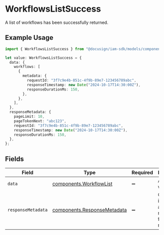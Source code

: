 # WorkflowsListSuccess

A list of workflows has been successfully returned.

## Example Usage

```typescript
import { WorkflowsListSuccess } from "@docusign/iam-sdk/models/components";

let value: WorkflowsListSuccess = {
  data: {
    workflows: [
      {
        metadata: {
          requestId: "3f7c9e4b-851c-4f9b-89e7-123456789abc",
          responseTimestamp: new Date("2024-10-17T14:30:00Z"),
          responseDurationMs: 150,
        },
      },
    ],
  },
  responseMetadata: {
    pageLimit: 10,
    pageTokenNext: "abc123",
    requestId: "3f7c9e4b-851c-4f9b-89e7-123456789abc",
    responseTimestamp: new Date("2024-10-17T14:30:00Z"),
    responseDurationMs: 150,
  },
};
```

## Fields

| Field                                                                      | Type                                                                       | Required                                                                   | Description                                                                |
| -------------------------------------------------------------------------- | -------------------------------------------------------------------------- | -------------------------------------------------------------------------- | -------------------------------------------------------------------------- |
| `data`                                                                     | [components.WorkflowList](../../models/components/workflowlist.md)         | :heavy_minus_sign:                                                         | A list of workflows                                                        |
| `responseMetadata`                                                         | [components.ResponseMetadata](../../models/components/responsemetadata.md) | :heavy_minus_sign:                                                         | Control information and metadata for the response.                         |